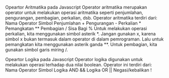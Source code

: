  Opeartor Aritmatika pada Javascript
Operator aritmatika merupakan operator untuk melakukan operasi aritmatika seperti penjumlahan, pengurangan, pembagian, perkalian, dsb.
Operator aritmatika terdiri dari:
Nama Operator	Simbol
Penjumlahan	+
Pengurangan	-
Perkalian	*
Pemangkatan	**
Pembagian	/
Sisa Bagi	%
Untuk melakukan operasi perkalian, kita menggunakan simbol asterik *.
Jangan gunakan x, karena simbol x bukan termasuk dalam operator di dalam pemrograman.
Lalu untuk pemangkatan kita menggunakan asterik ganda **.
Untuk pembagian, kita gunakan simbol garis miring /.



Opeartor Logika pada Javascript
Operator logika digunakan untuk melakukan operasi terhadap dua nilai boolean.
Operator ini terdiri dari:
Nama Operator	Simbol
Logika AND	&&
Logika OR	||
Negasi/kebalikan	!



